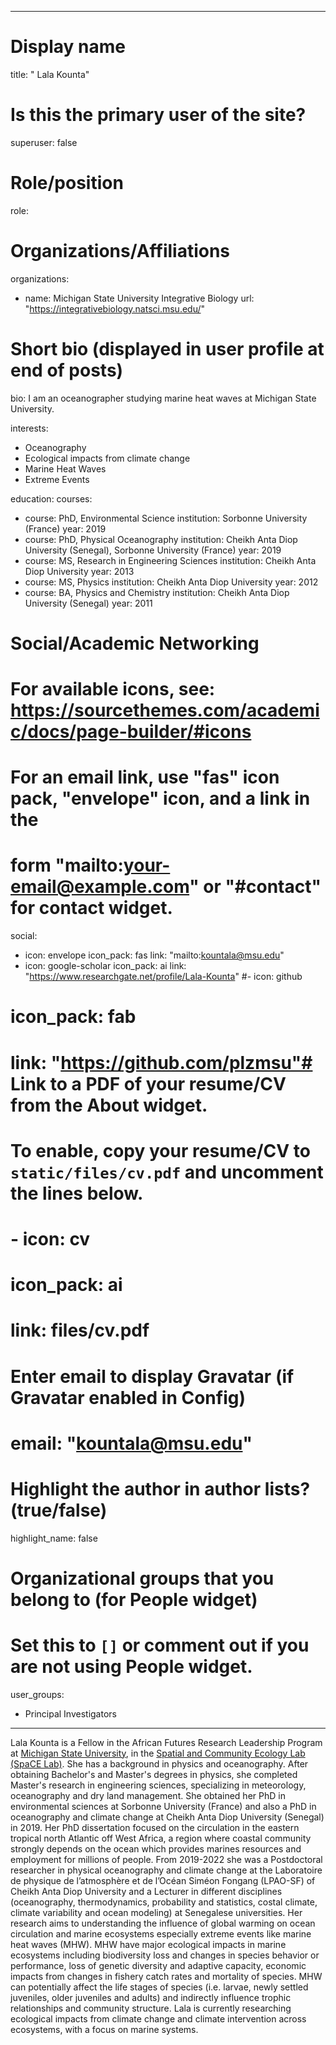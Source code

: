 
---
# Display name
title: " Lala Kounta"

# Is this the primary user of the site?
superuser: false

# Role/position
role:  

# Organizations/Affiliations
organizations:
- name: Michigan State University Integrative Biology
  url: "https://integrativebiology.natsci.msu.edu/"

# Short bio (displayed in user profile at end of posts)
bio: I am an oceanographer studying marine heat waves at Michigan State University.


interests:
- Oceanography 
- Ecological impacts from climate change 
- Marine Heat Waves 
- Extreme Events 


education:
  courses:
  - course: PhD, Environmental Science
    institution: Sorbonne University (France)
    year: 2019
  - course: PhD, Physical Oceanography
    institution: Cheikh Anta Diop University (Senegal), Sorbonne University (France)
    year: 2019
  - course: MS, Research in Engineering Sciences
    institution: Cheikh Anta Diop University
    year: 2013
   - course: MS, Physics
    institution: Cheikh Anta Diop University
    year: 2012
   - course: BA, Physics and Chemistry
    institution: Cheikh Anta Diop University (Senegal)
    year: 2011

# Social/Academic Networking
# For available icons, see: https://sourcethemes.com/academic/docs/page-builder/#icons
#   For an email link, use "fas" icon pack, "envelope" icon, and a link in the
#   form "mailto:your-email@example.com" or "#contact" for contact widget.
social:
- icon: envelope
  icon_pack: fas
  link: "mailto:kountala@msu.edu"
- icon: google-scholar
  icon_pack: ai
  link: "https://www.researchgate.net/profile/Lala-Kounta"
#- icon: github
#  icon_pack: fab
#  link: "https://github.com/plzmsu"# Link to a PDF of your resume/CV from the About widget.
# To enable, copy your resume/CV to `static/files/cv.pdf` and uncomment the lines below.
# - icon: cv
#   icon_pack: ai
#   link: files/cv.pdf

# Enter email to display Gravatar (if Gravatar enabled in Config)
# email: "kountala@msu.edu"

# Highlight the author in author lists? (true/false)
highlight_name: false

# Organizational groups that you belong to (for People widget)
#   Set this to `[]` or comment out if you are not using People widget.
user_groups:
- Principal Investigators
---

Lala Kounta is a Fellow in the African Futures Research Leadership Program at [Michigan State University](https://msu.edu/), in the [Spatial and Community Ecology Lab (SpaCE Lab)](https://www.communityecologylab.com/). She has a background in physics and oceanography. After obtaining Bachelor's and Master's degrees in physics, she completed Master's research in engineering sciences, specializing in meteorology, oceanography and dry land management. She obtained her PhD in environmental sciences at Sorbonne University (France) and also a PhD in oceanography and climate change at Cheikh Anta Diop University (Senegal) in 2019. Her PhD dissertation focused on the circulation in the eastern tropical north Atlantic off West Africa, a region where coastal community strongly depends on the ocean which provides marines resources and employment for millions of people. From 2019-2022 she was a Postdoctoral researcher in physical oceanography and climate change at the Laboratoire de physique de l’atmosphère et de l’Océan Siméon Fongang (LPAO-SF) of Cheikh Anta Diop University and a Lecturer in different disciplines (oceanography, thermodynamics, probability and statistics, costal climate, climate variability and ocean modeling) at Senegalese universities. Her research aims to understanding the influence of global warming on ocean circulation and marine ecosystems especially extreme events like marine heat waves (MHW). MHW have major ecological impacts in marine ecosystems including biodiversity loss and changes in species behavior or performance, loss of genetic diversity and adaptive capacity, economic impacts from changes in fishery catch rates and mortality of species. MHW can potentially affect the life stages of species (i.e. larvae, newly settled juveniles, older juveniles and adults) and indirectly influence trophic relationships and community structure. Lala is currently researching ecological impacts from climate change and climate intervention across ecosystems, with a focus on marine systems.
